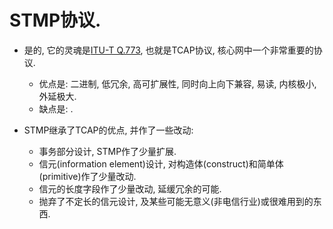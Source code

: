 # STMP协议.

* 是的, 它的灵魂是[ITU-T Q.773](http://www.itu.int/rec/T-REC-Q.773/en), 也就是TCAP协议, 核心网中一个非常重要的协议. 
    * 优点是: 二进制, 低冗余, 高可扩展性, 同时向上向下兼容, 易读, 内核极小, 外延极大. 
    * 缺点是: .

* STMP继承了TCAP的优点, 并作了一些改动:
    * 事务部分设计, STMP作了少量扩展.
    * 信元(information element)设计, 对构造体(construct)和简单体(primitive)作了少量改动.
    * 信元的长度字段作了少量改动, 延缓冗余的可能.
    * 抛弃了不定长的信元设计, 及某些可能无意义(非电信行业)或很难用到的东西.
